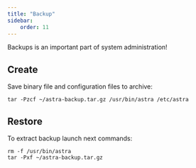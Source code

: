 ```yaml
---
title: "Backup"
sidebar:
    order: 11
---
```


Backups is an important part of system administration!

## Create

Save binary file and configuration files to archive:

```
tar -Pzcf ~/astra-backup.tar.gz /usr/bin/astra /etc/astra
```

## Restore

To extract backup launch next commands:

```
rm -f /usr/bin/astra
tar -Pxf ~/astra-backup.tar.gz
```
